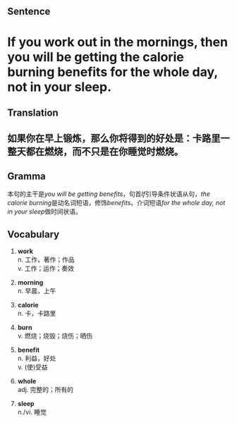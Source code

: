 ## Sentence

<h1>If you work out in the mornings, then you will be getting the calorie burning benefits for the whole day, not in your sleep.</h1>

## Translation

<h2>如果你在早上锻炼，那么你将得到的好处是：卡路里一整天都在燃烧，而不只是在你睡觉时燃烧。</h2>

## Gramma     

本句的主干是*you will be getting benefits*，句首*If*引导条件状语从句，*the calorie burning*是动名词短语，修饰*benefits*。介词短语*for the whole day, not in your sleep*做时间状语。      


## Vocabulary   

1. **work**     
n. 工作，著作；作品        
v. 工作；运作；奏效      

2. **morning**      
n. 早晨，上午       

3. **calorie**      
n. 卡，卡路里       

4. **burn**      
v. 燃烧；烧毁；烧伤；晒伤       

5. **benefit**      
n. 利益，好处      
v. (使)受益      

6. **whole**      
adj. 完整的；所有的      

7. **sleep**     
n./vi. 睡觉       

